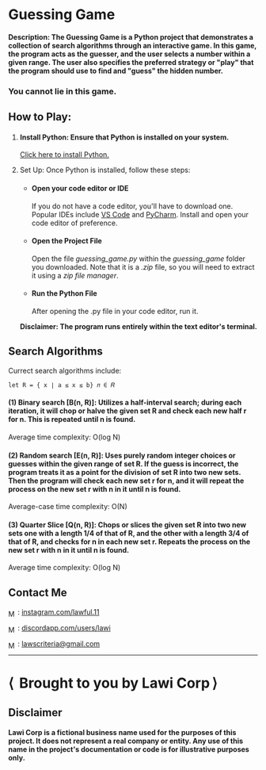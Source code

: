 <div>
 
# Guessing Game

#### Description: The Guessing Game is a Python project that demonstrates a collection of search algorithms through an interactive game. In this game, the program acts as the guesser, and the user selects a number within a given range. The user also specifies the preferred strategy or "play" that the program should use to find and "guess" the hidden number.

### You cannot lie in this game. 

## How to Play: 

1) #### Install Python: Ensure that Python is installed on your system. 
    [Click here to install Python.](https://www.python.org/downloads/)

2) Set Up: Once Python is installed, follow these steps:
    - #### Open your code editor or IDE
        If you do not have a code editor, you'll have to download one. Popular IDEs include [VS Code](https://code.visualstudio.com/download) and [PyCharm](https://www.jetbrains.com/pycharm/download/?section=windows). Install and open your code editor of preference.
    - #### Open the Project File
        Open the file *guessing_game.py* within the *guessing_game* folder you downloaded. Note that it is a *.zip* file, so you will need to extract it using a *zip file manager*.
    - #### Run the Python File
        After opening the .py file in your code editor, run it.
        
    **Disclaimer: The program runs entirely within the text editor's terminal.**
    <br>

## Search Algorithms

Currect search algorithms include:

    let R = { x ∣ a ≤ x ≤ b} 𝑛 ∈ 𝑅

#### (1) Binary search [B(n, R)]: Utilizes a half-interval search; during each iteration, it will chop or halve the given set R and check each new half r for n. This is repeated until n is found.

Average time complexity: O(log N)

#### (2) Random search [E(n, R)]: Uses purely random integer choices or guesses within the given range of set R. If the guess is incorrect, the program treats it as a point for the division of set R into two new sets. Then the program will check each new set r for n, and it will repeat the process on the new set r with n in it until n is found.

Average-case time complexity: O(N)

#### (3) Quarter Slice [Q(n, R)]: Chops or slices the given set R into two new sets one with a length 1/4 of that of R, and the other with a length 3/4 of that of R, and checks for n in each new set r. Repeats the process on the new set r with n in it until n is found.

Average time complexity: O(log N)

## Contact Me

<img src="https://upload.wikimedia.org/wikipedia/commons/thumb/a/a5/Instagram_icon.png/2048px-Instagram_icon.png" alt="Mail icon" width="15" style="translate: 0% 30%"/> : [instagram.com/lawful.11](https://instagram.com/lawful.11)

<img src="https://cdn-icons-png.flaticon.com/512/3670/3670157.png" alt="Mail icon" width="15" style="translate: 0% 30%"/> : [discordapp.com/users/lawi](https://discordapp.com/users/671326608216555561)

<img src="https://cdn-icons-png.flaticon.com/512/646/646094.png" alt="Mail icon" width="15" style="translate: 0% 30%"/> : [lawscriteria@gmail.com](mailto:lawscriteria@gmail.com?subject=Hello%20there!)


<hr>

<h1><span>&LeftAngleBracket;&thinsp;</span> Brought to you by Lawi Corp<span>&thinsp;&RightAngleBracket;</span></h1>

<div>
    <h2>Disclaimer</h2>
    <h4><b>Lawi Corp</b> is a fictional business name used for the purposes of this project. It does not represent a real company or entity. Any use of this name in the project's documentation or code is for illustrative purposes only.</h4>
</div>

</div>
